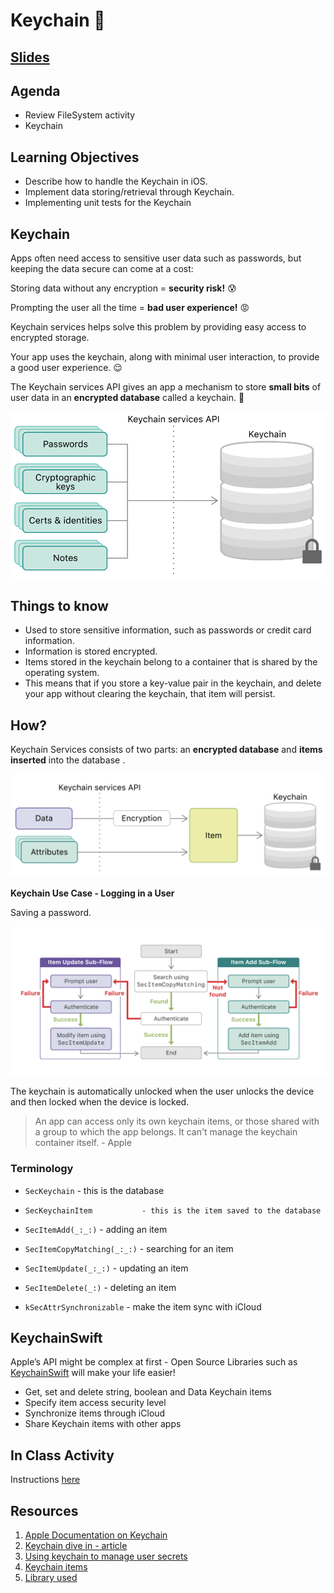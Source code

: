 <!-- Run this slideshow via the following command: -->
<!-- reveal-md README.md -w -->


<!-- .slide: class="header" -->

# Keychain 🔐

## [Slides](https://make-school-courses.github.io/MOB-2.1-Local-Persistence-in-iOS/Slides/Lesson6/README.html ':ignore')

<!-- > -->

## Agenda

- Review FileSystem activity
- Keychain

<!-- > -->

## Learning Objectives

- Describe how to handle the Keychain in iOS.
- Implement data storing/retrieval through Keychain.
- Implementing unit tests for the Keychain

<!-- > -->

## Keychain

Apps often need access to sensitive user data such as passwords, but keeping the data secure can come at a cost:

Storing data without any encryption = **security risk!** 😰

Prompting the user all the time = **bad user experience!** 😡

<!-- > -->

Keychain services helps solve this problem by providing easy access to encrypted storage.

Your app uses the keychain, along with minimal user interaction, to provide a good user experience. 😌

<!-- > -->

The Keychain services API gives an app a mechanism to store **small bits** of user data in an **encrypted database** called a keychain. 🔐

<!-- > -->

![keychain](assets/keychain.png)

<!-- > -->

## Things to know

- Used to store sensitive information, such as passwords or credit card information.
- Information is stored encrypted.
- Items stored in the keychain belong to a container that is shared by the operating system.
- This means that if you store a key-value pair in the keychain, and delete your app without clearing the keychain, that item will persist.

<!-- > -->

## How?

Keychain Services consists of two parts: an **encrypted database** and **items inserted** into the database .

![keychainhow](assets/keychainhow.png)

<!-- > -->

**Keychain Use Case - Logging in a User**

Saving a password.

![example](assets/example.png)

<!-- > -->

The keychain is automatically unlocked when the user unlocks the device and then locked when the device is locked.

> An app can access only its own keychain items, or those shared with a group to which the app belongs. It can't manage the keychain container itself. - Apple

<!-- > -->

### Terminology

- `SecKeychain` 				 - this is the database

- `SecKeychainItem			 - this is the item saved to the database`

- `SecItemAdd(_:_:)` 			 - adding an item

- `SecItemCopyMatching(_:_:)` 	 - searching for an item

- `SecItemUpdate(_:_:)` 		 - updating an item

- `SecItemDelete(_:)` 			 - deleting an item

- `kSecAttrSynchronizable`		 - make the item sync with iCloud

<!-- > -->

## KeychainSwift

Apple’s API might be complex at first - Open Source Libraries such as
[KeychainSwift](https://github.com/evgenyneu/keychain-swift) will make your life easier!

- Get, set and delete string, boolean and Data Keychain items
- Specify item access security level
- Synchronize items through iCloud
- Share Keychain items with other apps

<!-- > -->

## In Class Activity

Instructions [here](https://github.com/Make-School-Courses/MOB-2.1-Local-Persistence-in-iOS/blob/master/Lessons/Lesson6/assignments/keychain.md)

<!-- > -->

## Resources

1. [Apple Documentation on Keychain](https://developer.apple.com/documentation/security/keychain_services)<br>
1. [Keychain dive in - article](https://medium.com/halcyon-mobile/diving-into-keychain-services-c71782313a3c)<br>
1. [Using keychain to manage user secrets](https://developer.apple.com/documentation/security/keychain_services/keychain_items/using_the_keychain_to_manage_user_secrets)<br>
1. [Keychain items](https://developer.apple.com/documentation/security/keychain_services/keychain_items)
1. [Library used](https://github.com/evgenyneu/keychain-swift)
